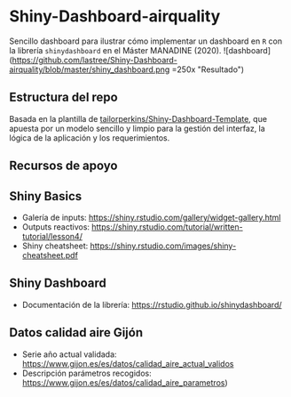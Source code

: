 # Shiny-Dashboard-airquality

Sencillo dashboard para ilustrar cómo implementar un dashboard en `R` con la librería `shinydashboard` en el Máster MANADINE (2020).
![dashboard](https://github.com/lastree/Shiny-Dashboard-airquality/blob/master/shiny_dashboard.png =250x "Resultado")

## Estructura del repo 
Basada en la plantilla de [tailorperkins/Shiny-Dashboard-Template](https://github.com/taylorperkins/Shiny-Dashboard-Template), que apuesta por un modelo sencillo y limpio para la gestión del interfaz, la lógica de la aplicación y los requerimientos.

## Recursos de apoyo
## Shiny Basics
* Galería de inputs: https://shiny.rstudio.com/gallery/widget-gallery.html 
* Outputs reactivos: https://shiny.rstudio.com/tutorial/written-tutorial/lesson4/
* Shiny cheatsheet: https://shiny.rstudio.com/images/shiny-cheatsheet.pdf

## Shiny Dashboard
* Documentación de la librería: https://rstudio.github.io/shinydashboard/

## Datos calidad aire Gijón
* Serie año actual validada: https://www.gijon.es/es/datos/calidad_aire_actual_validos
* Descripción parámetros recogidos: https://www.gijon.es/es/datos/calidad_aire_parametros)
